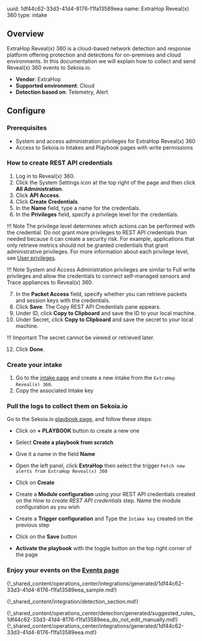 uuid: 1df44c62-33d3-41d4-8176-f1fa13589eea
name: ExtraHop Reveal(x) 360
type: intake

## Overview

ExtraHop Reveal(x) 360 is a cloud-based network detection and response platform offering protection and detections for on-premises and cloud environments. In this documentation we will explain how to collect and send Reveal(x) 360 events to Sekoia.io.

- **Vendor**: ExtraHop
- **Supported environment**: Cloud
- **Detection based on**: Telemetry, Alert

## Configure

### Prerequisites
- System and access administration privileges for ExtraHop Reveal(x) 360
- Access to Sekoia.io Intakes and Playbook pages with write permissions

### How to create REST API credentials
1. Log in to Reveal(x) 360.
2. Click the System Settings icon  at the top right of the page and then click **All Administration**.
3. Click **API Access**.
4. Click **Create Credentials**.
5. In the **Name** field, type a name for the credentials.
6. In the **Privileges** field, specify a privilege level for the credentials.

!!! Note
    The privilege level determines which actions can be performed with the credential. Do not grant more privileges to REST API credentials than needed because it can create a security risk. For example, applications that only retrieve metrics should not be granted credentials that grant administrative privileges. For more information about each privilege level, see [User privileges](https://docs.extrahop.com/9.5/users-overview/#user-privileges).

!!! Note
    System and Access Administration privileges are similar to Full write privileges and allow the credentials to connect self-managed sensors and Trace appliances to Reveal(x) 360.

7. In the **Packet Access** field, specify whether you can retrieve packets and session keys with the credentials. 
8. Click **Save**.
   The Copy REST API Credentials pane appears.
9. Under ID, click **Copy to Clipboard** and save the ID to your local machine.
10. Under Secret, click **Copy to Clipboard** and save the secret to your local machine.

!!! Important
    The secret cannot be viewed or retrieved later.

12. Click **Done**.


### Create your intake

1. Go to the [intake page](https://app.sekoia.io/operations/intakes) and create a new intake from the `ExtraHop Reveal(x) 360`.
2. Copy the associated Intake key

### Pull the logs to collect them on Sekoia.io

Go to the Sekoia.io [playbook page](https://app.sekoia.io/operations/playbooks), and follow these steps:

- Click on **+ PLAYBOOK** button to create a new one
- Select **Create a playbook from scratch**
- Give it a name in the field **Name**
- Open the left panel, click **ExtraHop** then select the trigger `Fetch new alerts from ExtraHop Reveal(x) 360`
- Click on **Create**

- Create a **Module configuration** using your REST API credentials created on the *How to create REST API credentials* step. Name the module configuration as you wish
- Create a **Trigger configuration** and Type the `Intake key` created on the previous step
- Click on the **Save** button
- **Activate the playbook** with the toggle button on the top right corner of the page

### Enjoy your events on the [Events page](https://app.sekoia.io/operations/events)

{!_shared_content/operations_center/integrations/generated/1df44c62-33d3-41d4-8176-f1fa13589eea_sample.md!}


{!_shared_content/integration/detection_section.md!}

{!_shared_content/operations_center/detection/generated/suggested_rules_1df44c62-33d3-41d4-8176-f1fa13589eea_do_not_edit_manually.md!}
{!_shared_content/operations_center/integrations/generated/1df44c62-33d3-41d4-8176-f1fa13589eea.md!}
